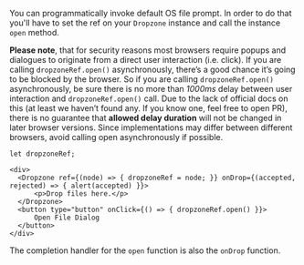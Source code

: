 You can programmatically invoke default OS file prompt. In order to do that you'll have to set the ref on your `Dropzone` instance and call the instance `open` method.

**Please note**, that for security reasons most browsers require popups and dialogues to originate from a direct user interaction (i.e. click). If you are calling `dropzoneRef.open()` asynchronously, there’s a good chance it’s going to be blocked by the browser. So if you are calling `dropzoneRef.open()` asynchronously, be sure there is no more than *1000ms* delay between user interaction and `dropzoneRef.open()` call. Due to the lack of official docs on this (at least we haven’t found any. If you know one, feel free to open PR), there is no guarantee that **allowed delay duration** will not be changed in later browser versions. Since implementations may differ between different browsers, avoid calling open asynchronously if possible.

```
let dropzoneRef;

<div>
  <Dropzone ref={(node) => { dropzoneRef = node; }} onDrop={(accepted, rejected) => { alert(accepted) }}>
      <p>Drop files here.</p>
  </Dropzone>
  <button type="button" onClick={() => { dropzoneRef.open() }}>
      Open File Dialog
  </button>
</div>
```

The completion handler for the `open` function is also the `onDrop` function.

